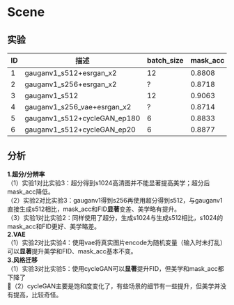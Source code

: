 # Scene
## 实验
|  ID    |  描述    | batch_size | mask_acc  | 美学 | FID | 总分
|  ----    |  ----  | ----  |----  |----  |----  |----  |
|  1    | gauganv1_s512+esrgan_x2  | 12 | 0.8808 | 4.9649 | 47.3168 | 0.4507
|  2    | gauganv1_s256+esrgan_x2  | ? | 0.8718 | 5.0146 | 52.2234 | 0.4268
|  3    | gauganv1_s512  | 12 | 0.9063 | 4.9318 | 47.7813 | 0.4601
|  4    | gauganv1_s256_vae+esrgan_x2  | ? | 0.8714 | 5.0663 | 42.69 | 0.4704
|  5    | gauganv1_s512+cycleGAN_ep180  | 6 | 0.8833 | 4.9263 | 41.567 | 0.4757
|  6    | gauganv1_s512+cycleGAN_ep20  | 6 | 0.8877 | 4.8457 | 49.1204 | 0.4409

## 分析
**1.超分/分辨率**  
（1）实验1对比实验3：超分得到s1024高清图并不能显著提高美学；超分后mask_acc降低。  
（2）实验2对比实验3：gauganv1得到s256再使用超分得到s512，与gauganv1直接生成s512相比，mask_acc和FID**显著**变差、美学略有提升。  
（3）实验1对比实验2：同样使用了超分，生成s1024与生成s512相比，s1024的mask_acc和FID更好、美学略差。  
**2.VAE**  
（1）实验2对比实验4：使用vae将真实图片encode为随机变量（输入时未打乱）可以**显著**提升美学和FID、mask_acc基本不变。  
**3.风格迁移**  
（1）实验3对比实验5：使用cycleGAN可以**显著**提升FID，但美学和mask_acc都下降了  
🔺（2）cycleGAN主要是饱和度变化了，有些场景的细节有一些提升，但美学并没有提高，比较奇怪。  
